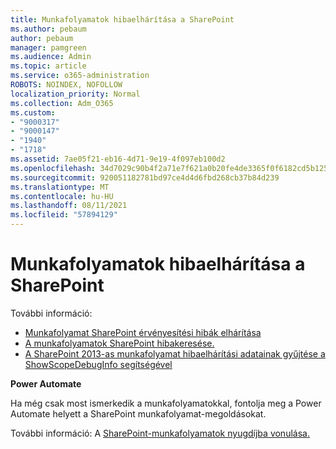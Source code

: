 ```yaml
---
title: Munkafolyamatok hibaelhárítása a SharePoint
ms.author: pebaum
author: pebaum
manager: pamgreen
ms.audience: Admin
ms.topic: article
ms.service: o365-administration
ROBOTS: NOINDEX, NOFOLLOW
localization_priority: Normal
ms.collection: Adm_O365
ms.custom:
- "9000317"
- "9000147"
- "1940"
- "1718"
ms.assetid: 7ae05f21-eb16-4d71-9e19-4f097eb100d2
ms.openlocfilehash: 34d7029c90b4f2a71e7f621a0b20fe4de3365f0f6182cd5b125a8c1a6055222a
ms.sourcegitcommit: 920051182781bd97ce4d4d6fbd268cb37b84d239
ms.translationtype: MT
ms.contentlocale: hu-HU
ms.lasthandoff: 08/11/2021
ms.locfileid: "57894129"
---
```

# <a name="troubleshoot-workflows-in-sharepoint"></a>Munkafolyamatok hibaelhárítása a SharePoint

További információ:

- [Munkafolyamat SharePoint érvényesítési hibák elhárítása](https://docs.microsoft.com/sharepoint/dev/general-development/troubleshooting-sharepoint-server-workflow-validation-errors-in-visio)
- [A munkafolyamatok SharePoint hibakeresése.](https://docs.microsoft.com/sharepoint/dev/general-development/debugging-sharepoint-server-workflows)
- [A SharePoint 2013-as munkafolyamat hibaelhárítási adatainak gyűjtése a ShowScopeDebugInfo segítségével](https://docs.microsoft.com/sharepoint/troubleshoot/workflows/gather-workflow-data)

**Power Automate**

Ha még csak most ismerkedik a [](https://docs.microsoft.com/power-automate/modern-approvals) munkafolyamatokkal, fontolja meg a Power Automate helyett a SharePoint munkafolyamat-megoldásokat.

További információ: A [SharePoint-munkafolyamatok nyugdíjba vonulása.](https://docs.microsoft.com/alchemyinsights/sharepoint-workflows-retiring)
